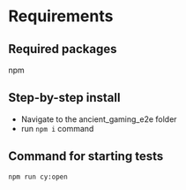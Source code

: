 # Requirements

## Required packages
npm

## Step-by-step install
- Navigate to the ancient_gaming_e2e folder
- run `npm i` command

## Command for starting tests

`npm run cy:open`